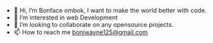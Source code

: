 - 👋 Hi, I’m Bonface ombok, I want to make the world better with code.
- 👀 I’m interested in web Development 
- 💞️ I’m looking to collaborate on any opensource projects.
- 📫 How to reach me boniwayne125@gmail.com 

<!---
Boniwayne/Boniwayne is a ✨ special ✨ repository because its `README.md` (this file) appears on your GitHub profile.
You can click the Preview link to take a look at your changes.
--->
